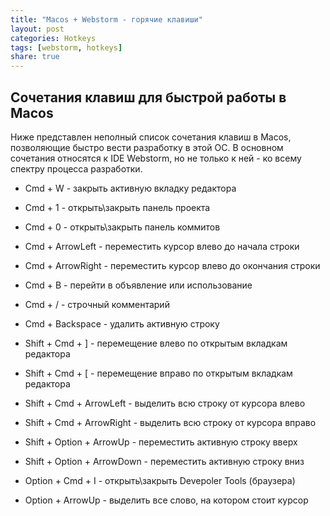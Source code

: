 ```yaml
---
title: "Macos + Webstorm - горячие клавиши"
layout: post
categories: Hotkeys
tags: [webstorm, hotkeys]
share: true
---
```


## Сочетания клавиш для быстрой работы в Macos

Ниже представлен неполный список сочетания клавиш в Macos, позволяющие быстро вести разработку в этой ОС. В основном сочетания относятся к IDE Webstorm, но не только к ней - ко всему спектру процесса разработки.

- Cmd + W - закрыть активную вкладку редактора
- Cmd + 1 - открыть\закрыть панель проекта
- Cmd + 0 - открыть\закрыть панель коммитов
- Cmd + ArrowLeft - переместить курсор влево до начала строки
- Cmd + ArrowRight - переместить курсор влево до окончания строки
- Cmd + B - перейти в объявление или использование
- Cmd + / - строчный комментарий
- Cmd + Backspace - удалить активную строку

- Shift + Cmd + ] - перемещение влево по открытым вкладкам редактора
- Shift + Cmd + [ - перемещение вправо по открытым вкладкам редактора
- Shift + Cmd + ArrowLeft - выделить всю строку от курсора влево
- Shift + Cmd + ArrowRight - выделить всю строку от курсора вправо
- Shift + Option + ArrowUp - переместить активную строку вверх
- Shift + Option + ArrowDown - переместить активную строку вниз

- Option + Cmd + I - открыть\закрыть Devepoler Tools (браузера)
- Option + ArrowUp - выделить все слово, на котором стоит курсор
